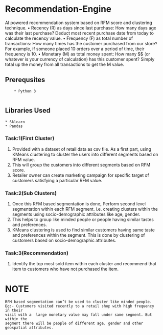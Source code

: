 # Recommendation-Engine
AI powered recommendation system based on RFM score and clustering technique.
    • Recency (R) as days since last purchase: How many days ago was their last
 purchase? Deduct most recent purchase date from today to calculate the recency value.
    • Frequency (F) as total number of transactions: How many times has the customer 
purchased from our store? For example, if someone placed 10 orders over a period of 
time, their frequency is 10.
    • Monetary (M) as total money spent: How many $$ (or whatever is your currency of 
calculation) has this customer spent? Simply total up the money from all transactions 
to get the M value.


## Prerequsites 
```
	* Python 3
	
```
## Libraries Used
	* Sklearn
	* Pandas

### Task:1(First Cluster)
1. Provided with a dataset of retail data as csv file. As a first part, 
using KMeans clustering to cluster the users into different segments based on RFM value. 
2. This will group the customers into different segments based on RFM score.
3. Retailer owner can create marketing campaign for specific target of 
customers satisfying a particular RFM value.

### Task:2(Sub Clusters)
1. Once this RFM based segmentation is done, Perform second level 
segmentation within each RFM segment. i.e. creating clusters within 
the segments using  socio-demographic attributes like age, gender. 
2. This helps to group like minded people or people having similar tastes
and preferences. 
3. KMeans clustering is used to find similar customers having same taste 
and preferences within the segment. This is done by clustering of customers
 based on socio-demographic attributes.

### Task:3(Recommendation)
1. Identify the top most sold item within each cluster and recommend 
that item to customers who have not purchased the item. 



# NOTE
```
RFM based segmentation can’t be used to cluster like minded people. 
Eg:- Customers visited recently to a retail shop with high frequency in their 
visit with a  large monetary value may fall under same segment. But within the 
segment there will be people of different age, gender and other geospatial attributes.
```
